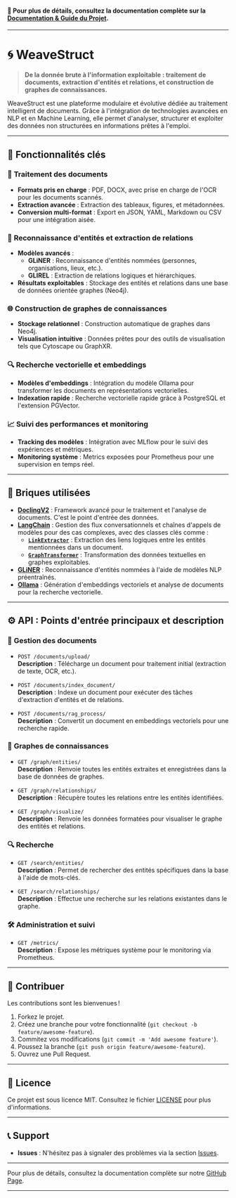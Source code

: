 #### 📜 Pour plus de détails, consultez la documentation complète sur la [Documentation & Guide du Projet](https://artemis-ia.github.io/weavestruct/).

---

# 🌀 **WeaveStruct**  
> **De la donnée brute à l'information exploitable : traitement de documents, extraction d'entités et relations, et construction de graphes de connaissances.**  

WeaveStruct est une plateforme modulaire et évolutive dédiée au traitement intelligent de documents. Grâce à l'intégration de technologies avancées en NLP et en Machine Learning, elle permet d'analyser, structurer et exploiter des données non structurées en informations prêtes à l'emploi.

---

## 🚀 **Fonctionnalités clés**
### 📄 **Traitement des documents**
- **Formats pris en charge** : PDF, DOCX, avec prise en charge de l'OCR pour les documents scannés.
- **Extraction avancée** : Extraction des tableaux, figures, et métadonnées.
- **Conversion multi-format** : Export en JSON, YAML, Markdown ou CSV pour une intégration aisée.

### 🧠 **Reconnaissance d'entités et extraction de relations**
- **Modèles avancés** :  
  - **GLiNER** : Reconnaissance d'entités nommées (personnes, organisations, lieux, etc.).
  - **GLIREL** : Extraction de relations logiques et hiérarchiques.
- **Résultats exploitables** : Stockage des entités et relations dans une base de données orientée graphes (Neo4j).

### 🌐 **Construction de graphes de connaissances**
- **Stockage relationnel** : Construction automatique de graphes dans Neo4j.
- **Visualisation intuitive** : Données prêtes pour des outils de visualisation tels que Cytoscape ou GraphXR.

### 🔍 **Recherche vectorielle et embeddings**
- **Modèles d'embeddings** : Intégration du modèle Ollama pour transformer les documents en représentations vectorielles.
- **Indexation rapide** : Recherche vectorielle rapide grâce à PostgreSQL et l'extension PGVector.

### 📈 **Suivi des performances et monitoring**
- **Tracking des modèles** : Intégration avec MLflow pour le suivi des expériences et métriques.
- **Monitoring système** : Metrics exposées pour Prometheus pour une supervision en temps réel.

---

## 🧱 **Briques utilisées**
- **[DoclingV2](https://github.com/your-doclingv2-link)** : Framework avancé pour le traitement et l'analyse de documents. C'est le point d'entrée des données.
- **[LangChain](https://github.com/hwchase17/langchain)** : Gestion des flux conversationnels et chaînes d'appels de modèles pour des cas complexes, avec des classes clés comme :  
  - **[`LinkExtractor`](https://python.langchain.com/api_reference/community/graph_vectorstores/langchain_community.graph_vectorstores.extractors.gliner_link_extractor.GLiNERLinkExtractor.html)** : Extraction des liens logiques entre les entités mentionnées dans un document.  
  - **[`GraphTransformer`](https://python.langchain.com/api_reference/experimental/graph_transformers/langchain_experimental.graph_transformers.gliner.GlinerGraphTransformer.html#glinergraphtransformer)** : Transformation des données textuelles en graphes exploitables.  
- **[GLiNER](https://github.com/urchade/GLiNER)** : Reconnaissance d'entités nommées à l'aide de modèles NLP préentraînés.  
- **[Ollama](https://www.ollama.ai/)** : Génération d'embeddings vectoriels et analyse de documents pour la recherche vectorielle.  

---

## ⚙️ **API : Points d'entrée principaux et description**
### 📂 **Gestion des documents**
- `POST /documents/upload/`  
  **Description** : Télécharge un document pour traitement initial (extraction de texte, OCR, etc.).
  
- `POST /documents/index_document/`  
  **Description** : Indexe un document pour exécuter des tâches d'extraction d'entités et de relations.

- `POST /documents/rag_process/`  
  **Description** : Convertit un document en embeddings vectoriels pour une recherche rapide.

### 🔗 **Graphes de connaissances**
- `GET /graph/entities/`  
  **Description** : Renvoie toutes les entités extraites et enregistrées dans la base de données de graphes.

- `GET /graph/relationships/`  
  **Description** : Récupère toutes les relations entre les entités identifiées.

- `GET /graph/visualize/`  
  **Description** : Renvoie les données formatées pour visualiser le graphe des entités et relations.

### 🔍 **Recherche**
- `GET /search/entities/`  
  **Description** : Permet de rechercher des entités spécifiques dans la base à l'aide de mots-clés.

- `GET /search/relationships/`  
  **Description** : Effectue une recherche sur les relations existantes dans le graphe.

### 🛠️ **Administration et suivi**
- `GET /metrics/`  
  **Description** : Expose les métriques système pour le monitoring via Prometheus.

---

## 🌟 **Contribuer**
Les contributions sont les bienvenues !  
1. Forkez le projet.  
2. Créez une branche pour votre fonctionnalité (`git checkout -b feature/awesome-feature`).  
3. Commitez vos modifications (`git commit -m 'Add awesome feature'`).  
4. Poussez la branche (`git push origin feature/awesome-feature`).  
5. Ouvrez une Pull Request.

---

## 📜 **Licence**
Ce projet est sous licence MIT. Consultez le fichier [LICENSE](LICENSE) pour plus d'informations.

---

## 📞 **Support**
- **Issues** : N'hésitez pas à signaler des problèmes via la section [Issues](https://github.com/Artemis-IA/weavestruct/issues).  
---

Pour plus de détails, consultez la documentation complète sur notre [GitHub Page](https://github.com/Artemis-IA/weavestruct).

---

